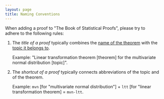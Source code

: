 ```yaml
---
layout: page
title: Naming Conventions
---
```



When adding a proof to "The Book of Statistical Proofs", please try to adhere to the following rules:

1. The *title of a proof* typically combines the [name of the theorem](/Tutorials/Metadata.html#Taxonomy) with the [topic it belongs to](/Tutorials/Metadata.html#Taxonomy).
 
   Example: "Linear transformation theorem \[theorem\] for the multivariate normal distribution \[topic\]".

2. The *shortcut of a proof* typically connects abbreviations of the topic and of the theorem.
 
   Example: `mvn` \[for "multivariate normal distribution"\] + `ltt` \[for "linear transformation theorem\] = `mvn-ltt`.